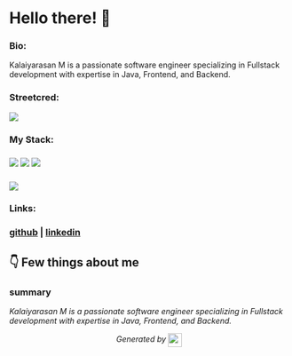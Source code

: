 
# Hello there! 👋


### Bio:

Kalaiyarasan M is a passionate software engineer specializing in Fullstack development with expertise in Java, Frontend, and Backend.
            

### Streetcred:

<a href="https://www.tublian.com/profile/MKDEVELOPER14?ss=true"><img src="https://rd3ps1doua.execute-api.us-east-1.amazonaws.com/dev/ft/profile/streetcred/badge/MKDEVELOPER14?type=with_score"></a>

### My Stack:

### <img src="https://rd3ps1doua.execute-api.us-east-1.amazonaws.com/dev/ft/profile/streetcred/github/tag/Fullstack"/> <img src="https://rd3ps1doua.execute-api.us-east-1.amazonaws.com/dev/ft/profile/streetcred/github/tag/Java"/> <img src="https://rd3ps1doua.execute-api.us-east-1.amazonaws.com/dev/ft/profile/streetcred/github/tag/Frontend"/>

### <img src="https://rd3ps1doua.execute-api.us-east-1.amazonaws.com/dev/ft/profile/streetcred/github/tag/Backend"/>

### 

### Links:

### <a href="https://www.github.com/MKDEVELOPER14">github</a> | <a href="">linkedin</a>

## 👇 Few things about me


<div>

            

### summary
*Kalaiyarasan M is a passionate software engineer specializing in Fullstack development with expertise in Java, Frontend, and Backend.*

            
</div>




<p align="center">
<i>Generated by <a href="https://www.tublian.com/"><img src="https://tublian-newsletter-assets.s3.amazonaws.com/just-logo.png" width="25" style="vertical-align: middle"/></i>
</p>
